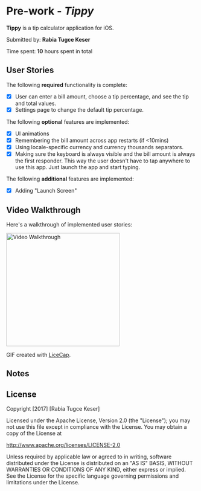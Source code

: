 # Pre-work - *Tippy*

**Tippy** is a tip calculator application for iOS.

Submitted by: **Rabia Tugce Keser**

Time spent: **10** hours spent in total

## User Stories

The following **required** functionality is complete:

* [X] User can enter a bill amount, choose a tip percentage, and see the tip and total values.
* [X] Settings page to change the default tip percentage.

The following **optional** features are implemented:
* [X] UI animations
* [X] Remembering the bill amount across app restarts (if <10mins)
* [X] Using locale-specific currency and currency thousands separators.
* [X] Making sure the keyboard is always visible and the bill amount is always the first responder. This way the user doesn't have to tap anywhere to use this app. Just launch the app and start typing.

The following **additional** features are implemented:

* [X] Adding "Launch Screen" 

## Video Walkthrough 

Here's a walkthrough of implemented user stories:

<img src='https://cloud.githubusercontent.com/assets/17666583/23628157/50697406-0268-11e7-8f64-37be2f4f3e99.gif' title='Video Walkthrough' width='300' alt='Video Walkthrough' />

GIF created with [LiceCap](http://www.cockos.com/licecap/).

## Notes


## License

Copyright [2017] [Rabia Tugce Keser]

Licensed under the Apache License, Version 2.0 (the "License");
you may not use this file except in compliance with the License.
You may obtain a copy of the License at

http://www.apache.org/licenses/LICENSE-2.0

Unless required by applicable law or agreed to in writing, software
distributed under the License is distributed on an "AS IS" BASIS,
WITHOUT WARRANTIES OR CONDITIONS OF ANY KIND, either express or implied.
See the License for the specific language governing permissions and
limitations under the License.
